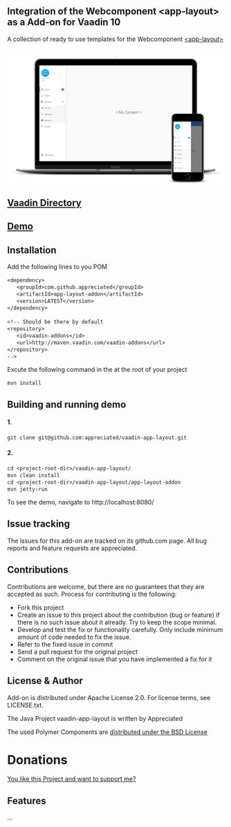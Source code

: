 ## Integration of the Webcomponent \<app-layout\> as a Add-on for Vaadin 10
A collection of ready to use templates for the Webcomponent [\<app-layout\>](https://www.webcomponents.org/element/PolymerElements/app-layout)
<br>
<br>
<br>
![Markup](https://github.com/appreciated/blob/blob/master/app-layout/mockup.png?raw=true "App-Layout Markup")

## [Vaadin Directory](https://vaadin.com/directory#!addon/app-layout-add-on)

## [Demo](https://app-layout-demo.herokuapp.com/)

## Installation

Add the following lines to you POM
```
<dependency>
   <groupId>com.github.appreciated</groupId>
   <artifactId>app-layout-addon</artifactId>
   <version>LATEST</version>
</dependency>

<!-- Should be there by default
<repository>
   <id>vaadin-addons</id>
   <url>http://maven.vaadin.com/vaadin-addons</url>
</repository> 
--> 
```

Excute the following command in the at the root of your project
```
mvn install
```

## Building and running demo

#### 1. 

```
git clone git@github.com:appreciated/vaadin-app-layout.git
```
#### 2. 

```
cd <project-root-dir>/vaadin-app-layout/
mvn clean install
cd <project-root-dir>/vaadin-app-layout/app-layout-addon
mvn jetty:run
```

To see the demo, navigate to http://localhost:8080/

## Issue tracking

The issues for this add-on are tracked on its github.com page. All bug reports and feature requests are appreciated. 

## Contributions

Contributions are welcome, but there are no guarantees that they are accepted as such. Process for contributing is the following:
- Fork this project
- Create an issue to this project about the contribution (bug or feature) if there is no such issue about it already. Try to keep the scope minimal.
- Develop and test the fix or functionality carefully. Only include minimum amount of code needed to fix the issue.
- Refer to the fixed issue in commit
- Send a pull request for the original project
- Comment on the original issue that you have implemented a fix for it

## License & Author

Add-on is distributed under Apache License 2.0. For license terms, see LICENSE.txt.

The Java Project vaadin-app-layout is written by Appreciated 

The used Polymer Components are [distributed under the BSD License](https://github.com/Polymer/polymer/blob/master/LICENSE.txt)


# Donations

[You like this Project and want to support me?](https://www.paypal.com/cgi-bin/webscr?cmd=_s-xclick&hosted_button_id=RH84HC939XQHS)

## Features

...
